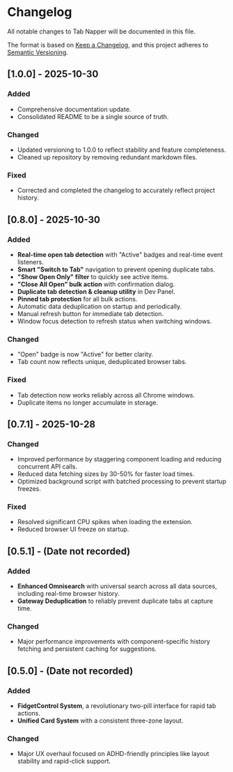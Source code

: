 # Changelog

All notable changes to Tab Napper will be documented in this file.

The format is based on [Keep a Changelog](https://keepachangelog.com/en/1.0.0/),
and this project adheres to [Semantic Versioning](https://semver.org/spec/v2.0.0.html).

## [1.0.0] - 2025-10-30

### Added
- Comprehensive documentation update.
- Consolidated README to be a single source of truth.

### Changed
- Updated versioning to 1.0.0 to reflect stability and feature completeness.
- Cleaned up repository by removing redundant markdown files.

### Fixed
- Corrected and completed the changelog to accurately reflect project history.

## [0.8.0] - 2025-10-30

### Added
- **Real-time open tab detection** with "Active" badges and real-time event listeners.
- **Smart "Switch to Tab"** navigation to prevent opening duplicate tabs.
- **"Show Open Only" filter** to quickly see active items.
- **"Close All Open" bulk action** with confirmation dialog.
- **Duplicate tab detection & cleanup utility** in Dev Panel.
- **Pinned tab protection** for all bulk actions.
- Automatic data deduplication on startup and periodically.
- Manual refresh button for immediate tab detection.
- Window focus detection to refresh status when switching windows.

### Changed
- "Open" badge is now "Active" for better clarity.
- Tab count now reflects unique, deduplicated browser tabs.

### Fixed
- Tab detection now works reliably across all Chrome windows.
- Duplicate items no longer accumulate in storage.

## [0.7.1] - 2025-10-28

### Changed
- Improved performance by staggering component loading and reducing concurrent API calls.
- Reduced data fetching sizes by 30-50% for faster load times.
- Optimized background script with batched processing to prevent startup freezes.

### Fixed
- Resolved significant CPU spikes when loading the extension.
- Reduced browser UI freeze on startup.

## [0.5.1] - (Date not recorded)

### Added
- **Enhanced Omnisearch** with universal search across all data sources, including real-time browser history.
- **Gateway Deduplication** to reliably prevent duplicate tabs at capture time.

### Changed
- Major performance improvements with component-specific history fetching and persistent caching for suggestions.

## [0.5.0] - (Date not recorded)

### Added
- **FidgetControl System**, a revolutionary two-pill interface for rapid tab actions.
- **Unified Card System** with a consistent three-zone layout.

### Changed
- Major UX overhaul focused on ADHD-friendly principles like layout stability and rapid-click support.

